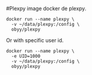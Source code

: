 #Plexpy
image docker de plexpy.
```shell
docker run --name plexpy \
  -v ~/data/plexpy:/config \
  obyy/plexpy
```

Or with specific user id.
```shell
docker run --name plexpy \
  -e UID=1000
  -v ~/data/plexpy:/config \
  obyy/plexpy
```


